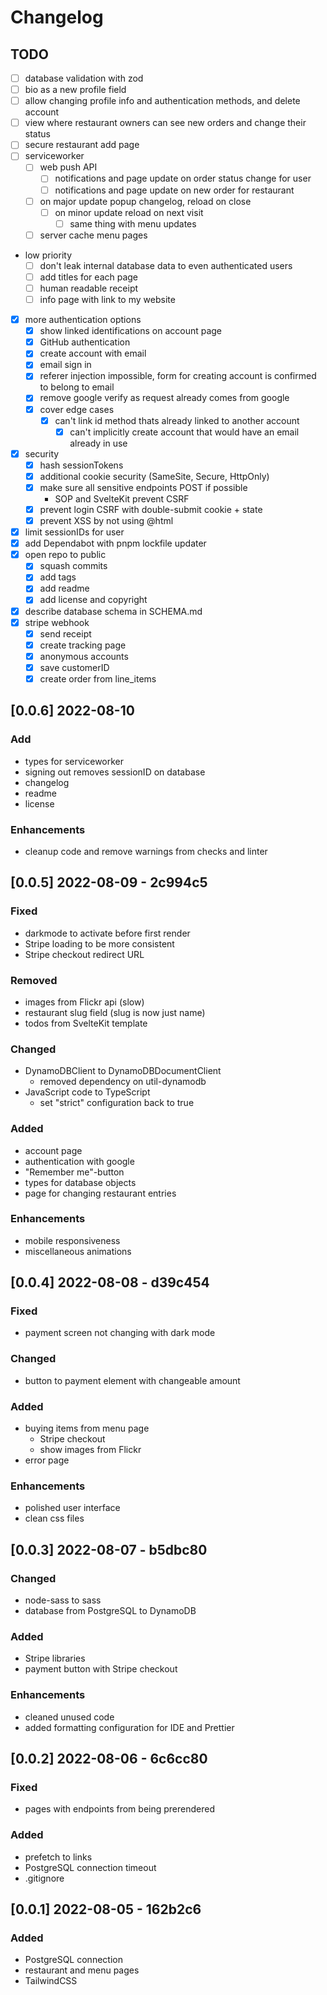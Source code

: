 # Changelog

## TODO

- [ ] database validation with zod
- [ ] bio as a new profile field
- [ ] allow changing profile info and authentication methods, and delete account
- [ ] view where restaurant owners can see new orders and change their status
- [ ] secure restaurant add page
- [ ] serviceworker
  - [ ] web push API
    - [ ] notifications and page update on order status change for user
    - [ ] notifications and page update on new order for restaurant
  - [ ] on major update popup changelog, reload on close
    - [ ] on minor update reload on next visit
      - [ ] same thing with menu updates
  - [ ] server cache menu pages
- low priority
  - [ ] don't leak internal database data to even authenticated users
  - [ ] add titles for each page
  - [ ] human readable receipt
  - [ ] info page with link to my website
- [x] more authentication options
  - [x] show linked identifications on account page
  - [x] GitHub authentication
  - [x] create account with email
  - [x] email sign in
  - [x] referer injection impossible, form for creating account is confirmed to belong to email
  - [x] remove google verify as request already comes from google
  - [x] cover edge cases
    - [x] can't link id method thats already linked to another account
      - [x] can't implicitly create account that would have an email already in use
- [x] security
  - [x] hash sessionTokens
  - [x] additional cookie security (SameSite, Secure, HttpOnly)
  - [x] make sure all sensitive endpoints POST if possible
    - SOP and SvelteKit prevent CSRF
  - [x] prevent login CSRF with double-submit cookie + state
  - [x] prevent XSS by not using @html
- [x] limit sessionIDs for user
- [x] add Dependabot with pnpm lockfile updater
- [x] open repo to public
  - [x] squash commits
  - [x] add tags
  - [x] add readme
  - [x] add license and copyright
- [x] describe database schema in SCHEMA.md
- [x] stripe webhook
  - [x] send receipt
  - [x] create tracking page
  - [x] anonymous accounts
  - [x] save customerID
  - [x] create order from line_items

## [0.0.6] 2022-08-10

### Add

- types for serviceworker
- signing out removes sessionID on database
- changelog
- readme
- license

### Enhancements

- cleanup code and remove warnings from checks and linter

## [0.0.5] 2022-08-09 - 2c994c5

### Fixed

- darkmode to activate before first render
- Stripe loading to be more consistent
- Stripe checkout redirect URL

### Removed

- images from Flickr api (slow)
- restaurant slug field (slug is now just name)
- todos from SvelteKit template

### Changed

- DynamoDBClient to DynamoDBDocumentClient
  - removed dependency on util-dynamodb
- JavaScript code to TypeScript
  - set "strict" configuration back to true

### Added

- account page
- authentication with google
- "Remember me"-button
- types for database objects
- page for changing restaurant entries

### Enhancements

- mobile responsiveness
- miscellaneous animations

## [0.0.4] 2022-08-08 - d39c454

### Fixed

- payment screen not changing with dark mode

### Changed

- button to payment element with changeable amount

### Added

- buying items from menu page
  - Stripe checkout
  - show images from Flickr
- error page

### Enhancements

- polished user interface
- clean css files

## [0.0.3] 2022-08-07 - b5dbc80

### Changed

- node-sass to sass
- database from PostgreSQL to DynamoDB

### Added

- Stripe libraries
- payment button with Stripe checkout

### Enhancements

- cleaned unused code
- added formatting configuration for IDE and Prettier

## [0.0.2] 2022-08-06 - 6c6cc80

### Fixed

- pages with endpoints from being prerendered

### Added

- prefetch to links
- PostgreSQL connection timeout
- .gitignore

## [0.0.1] 2022-08-05 - 162b2c6

### Added

- PostgreSQL connection
- restaurant and menu pages
- TailwindCSS
